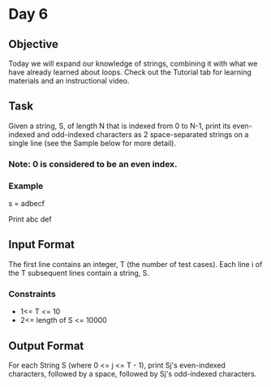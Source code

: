 # Day 6 

## Objective

Today we will expand our knowledge of strings, combining it with what we have already learned about loops. Check out the Tutorial tab for learning materials and an instructional video.

## Task

Given a string, S, of length N that is indexed from  0 to N-1, print its even-indexed and odd-indexed characters as  2 space-separated strings on a single line (see the Sample below for more detail).

### Note: 0 is considered to be an even index.

### Example

s = adbecf

Print abc def

## Input Format

The first line contains an integer, T (the number of test cases).
Each line  i of the T subsequent lines contain a string, S.

### Constraints
- 1<= T <= 10
- 2<= length of S <= 10000

## Output Format

For each String S (where 0 <= j <= T - 1), print Sj's even-indexed characters, followed by a space, followed by Sj's odd-indexed characters.